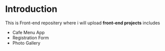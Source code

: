 # Introduction
This is Front-end repositery where i will upload **front-end projects** includes
<ul>
   <li>Cafe Menu App</li>
   <li>Registration Form</li>
  <li>Photo Gallery</li>
</ul>
